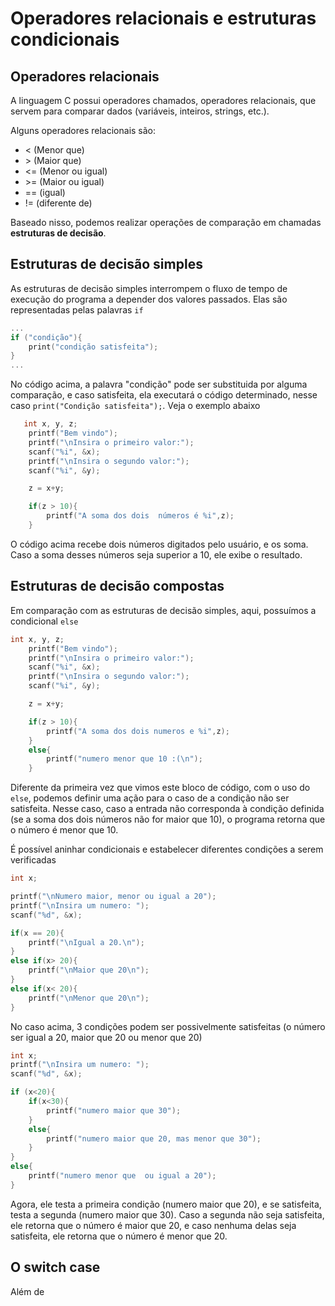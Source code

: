 # Operadores relacionais e estruturas condicionais

## Operadores relacionais

A linguagem C possui operadores chamados, operadores relacionais, que servem para comparar dados (variáveis, inteiros, strings, etc.).

Alguns operadores relacionais são:

* < (Menor que)
* \> (Maior que)
* <= (Menor ou igual)
* \>= (Maior ou igual)
* == (igual)
* != (diferente de)

Baseado nisso, podemos realizar operações de comparação em chamadas **estruturas de decisão**.

## Estruturas de decisão simples

As estruturas de decisão simples interrompem o fluxo de tempo de execução do programa a depender dos valores passados. Elas são representadas pelas palavras ```if```

```C
...
if ("condição"){
    print("condição satisfeita");
}
...
```

No código acima, a palavra "condição" pode ser substituida por alguma comparação, e caso satisfeita, ela executará o código determinado, nesse caso ```print("Condição satisfeita");```. Veja o exemplo abaixo

```c
   int x, y, z;
    printf("Bem vindo");
    printf("\nInsira o primeiro valor:");
    scanf("%i", &x);
    printf("\nInsira o segundo valor:");
    scanf("%i", &y);

    z = x+y;

    if(z > 10){
        printf("A soma dos dois  números é %i",z);
    }
```

O código acima recebe dois números digitados pelo usuário, e os soma. Caso a soma desses números seja superior a 10, ele exibe o resultado.

## Estruturas de decisão compostas

Em comparação com as estruturas de decisão simples, aqui, possuímos a condicional ```else```

```c
int x, y, z;
    printf("Bem vindo");
    printf("\nInsira o primeiro valor:");
    scanf("%i", &x);
    printf("\nInsira o segundo valor:");
    scanf("%i", &y);

    z = x+y;

    if(z > 10){
        printf("A soma dos dois numeros e %i",z);
    }
    else{
        printf("numero menor que 10 :(\n");
    }
```

Diferente da primeira vez que vimos este bloco de código, com o uso do ```else```, podemos definir uma ação para o caso de a condição não ser satisfeita. Nesse caso, caso a entrada não corresponda à condição definida (se a soma dos dois números não for maior que 10), o programa retorna que o número é menor que 10.

É possível aninhar condicionais e estabelecer diferentes condições a serem verificadas

```c
int x;

printf("\nNumero maior, menor ou igual a 20");
printf("\nInsira um numero: ");
scanf("%d", &x);

if(x == 20){
    printf("\nIgual a 20.\n");
}
else if(x> 20){
    printf("\nMaior que 20\n");
}
else if(x< 20){
    printf("\nMenor que 20\n");
}
```

No caso acima, 3 condições podem ser possivelmente satisfeitas (o número ser igual a 20, maior que 20 ou menor que 20)

```c
int x;
printf("\nInsira um numero: ");
scanf("%d", &x);

if (x<20){
    if(x<30){
        printf("numero maior que 30");
    }
    else{
        printf("numero maior que 20, mas menor que 30");
    }
}
else{
    printf("numero menor que  ou igual a 20");
}

```

Agora, ele testa a primeira condição (numero maior que 20), e se satisfeita, testa a segunda (numero maior que 30). Caso a segunda não seja satisfeita, ele retorna que o número é maior que 20, e caso nenhuma delas seja satisfeita, ele retorna que o número é menor que 20.

## O switch case

Além de 